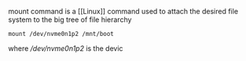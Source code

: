 mount command is a [[Linux]] command used to attach the desired file system to the big tree of file hierarchy
```console
mount /dev/nvme0n1p2 /mnt/boot
```

where */dev/nvme0n1p2* is the devic